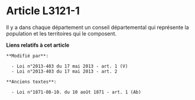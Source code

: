 # Article L3121-1

Il y a dans chaque département un conseil départemental qui représente la population et les territoires qui le composent.

**Liens relatifs à cet article**

	**Modifié par**:

	  - Loi n°2013-403 du 17 mai 2013 - art. 1 (V)
	  - Loi n°2013-403 du 17 mai 2013 - art. 2

	**Anciens textes**:

	  - Loi n°1871-08-10. du 10 août 1871 - art. 1 (Ab)
